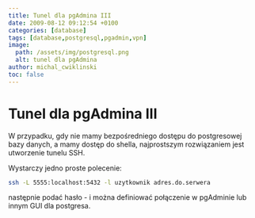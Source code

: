 ```yaml
---
title: Tunel dla pgAdmina III
date: 2009-08-12 09:12:54 +0100
categories: [database]
tags: [database,postgresql,pgadmin,vpn]
image:
  path: /assets/img/postgresql.png
  alt: tunel dla pgAdmina
author: michal_cwiklinski
toc: false
---
```


# Tunel dla pgAdmina III

W przypadku, gdy nie mamy bezpośredniego dostępu do postgresowej bazy danych, a mamy dostęp do shella, najprostszym rozwiązaniem jest utworzenie tunelu SSH.

Wystarczy jedno proste polecenie:
```bash
ssh -L 5555:localhost:5432 -l uzytkownik adres.do.serwera
```
następnie podać hasło - i można definiować połączenie w pgAdminie lub innym GUI dla postgresa.